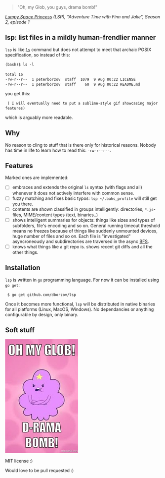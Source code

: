> "Oh, my Glob, you guys, drama bomb!"

*[Lumpy Space Princess](http://adventuretime.wikia.com/wiki/Lumpy_Space_Princess) (LSP), "Adventure Time with Finn and Jake", Season 2, episode 1*




## lsp: list files in a mildly human-frendlier manner

`lsp` is like [`ls`](http://en.wikipedia.org/wiki/Ls) command
but does not attempt to meet
that archaic POSIX specification, so instead of this:
```
(bash)$ ls -l

total 16
-rw-r--r--  1 peterborzov  staff  1079  9 Aug 00:22 LICENSE
-rw-r--r--  1 peterborzov  staff    60  9 Aug 00:22 README.md
```

you get this:

```
 ( I will eventually need to put a sublime-style gif showcasing major features)
```
which is arguably more readable.

## Why
No reason to cling to stuff that is there only for historical reasons. Nobody has time in life to learn how to read this: `-rw-r--r--`.
## Features
Marked ones are implemented:
- [ ] embraces and extends the original `ls` syntax (with flags and all)
whenever it does not actively interfere with common sense.
- [ ] fuzzy matching and fixes basic typos: `lsp ~/.bahs_profile` will still get you there.
- [ ] contents are shown classified in groups intelligently: directories, `*.js`-files, MIME/content types (text, binaries..)
- [ ] shows intelligent summaries for objects: things like sizes and types of subfolders, file's encoding and so on.
General running timeout threshold means no freezes because of things like suddenly unmounted devices, huge number of files and so on.
Each file is "investigated" asyncroneously and subdirectories are traversed in the async [BFS](http://en.wikipedia.org/wiki/Breadth-first_search).
- [ ] knows what things like a git repo is. shows recent git diffs and all the other things.

## Installation

`lsp` is written in `go` programming language.
For now it can be installed using `go get`:

```
 $ go get github.com/dborzov/lsp
```
Once it becomes more functional, `lsp` will be distributed in native binaries
for all platforms (Linux, MacOS, Windows). No dependancies or anything configurable by design, only binary.

## Soft stuff
![can't handle these lumps](lumps.jpg)

MIT license :)

Would love to be pull requested :)
